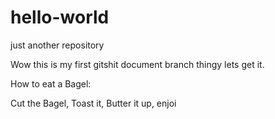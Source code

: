 # hello-world
just another repository

Wow this is my first gitshit document branch thingy lets get it.

How to eat a Bagel:

Cut the Bagel,
Toast it,
Butter it up,
enjoi
